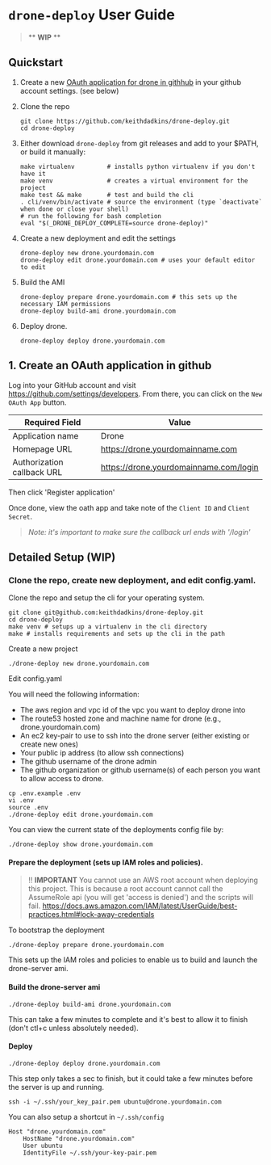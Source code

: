# `drone-deploy` User Guide

> ** __WIP__ **

## Quickstart

1. Create a new [OAuth application for drone in githhub](https://github.com/settings/developers) in your github account settings. (see below)

2. Clone the repo 

    ```shell 
    git clone https://github.com/keithdadkins/drone-deploy.git
    cd drone-deploy
    ```

3. Either download `drone-deploy` from git releases and add to your $PATH, or build it manually:

    ```shell
    make virtualenv         # installs python virtualenv if you don't have it
    make venv               # creates a virtual environment for the project
    make test && make       # test and build the cli
    . cli/venv/bin/activate # source the environment (type `deactivate` when done or close your shell)
    # run the following for bash completion
    eval "$(_DRONE_DEPLOY_COMPLETE=source drone-deploy)"
    ```

4. Create a new deployment and edit the settings

   ```shell
   drone-deploy new drone.yourdomain.com
   drone-deploy edit drone.yourdomain.com # uses your default editor to edit
   ```

5. Build the AMI
   ```shell
   drone-deploy prepare drone.yourdomain.com # this sets up the necessary IAM permissions
   drone-deploy build-ami drone.yourdomain.com
   ```


6. Deploy drone.
   ```shell
   drone-deploy deploy drone.yourdomain.com
   ```


## 1. Create an OAuth application in github

Log into your GitHub account and visit https://github.com/settings/developers. From there, you can click on the `New OAuth App` button.

Required Field | Value
---------------|------
Application name | Drone
Homepage URL | https://drone.yourdomainname.com
Authorization callback URL | https://drone.yourdomainname.com/login

Then click 'Register application'

Once done, view the oath app and take note of the `Client ID` and `Client Secret`.

> *Note: it's important to make sure the callback url ends with '/login'*


## Detailed Setup (WIP)

### Clone the repo, create new deployment, and edit config.yaml.

Clone the repo and setup the cli for your operating system.

```shell
git clone git@github.com:keithdadkins/drone-deploy.git
cd drone-deploy
make venv # setups up a virtualenv in the cli directory
make # installs requirements and sets up the cli in the path
```

Create a new project

```shell
./drone-deploy new drone.yourdomain.com
```

Edit config.yaml

You will need the following information:

- The aws region and vpc id of the vpc you want to deploy drone into
- The route53 hosted zone and machine name for drone (e.g., drone.yourdomain.com)
- An ec2 key-pair to use to ssh into the drone server (either existing or create new ones)
- Your public ip address (to allow ssh connections)
- The github username of the drone admin
- The github organization or github username(s) of each person you want to allow access to drone.


```shell
cp .env.example .env
vi .env
source .env
./drone-deploy edit drone.yourdomain.com
```

You can view the current state of the deployments config file by:

```shell
./drone-deploy show drone.yourdomain.com
```

#### Prepare the deployment (sets up IAM roles and policies).

> !! __IMPORTANT__ You cannot use an AWS root account when deploying this project. This is because a root account cannot call the AssumeRole api (you will get 'access is denied') and the scripts will fail. https://docs.aws.amazon.com/IAM/latest/UserGuide/best-practices.html#lock-away-credentials

To bootstrap the deployment

```shell
./drone-deploy prepare drone.yourdomain.com
```

This sets up the IAM roles and policies to enable us to build and launch the drone-server ami.

#### Build the drone-server ami

```shell
./drone-deploy build-ami drone.yourdomain.com
```

This can take a few minutes to complete and it's best to allow it to finish (don't ctl+c unless absolutely needed).

#### Deploy

```shell
./drone-deploy deploy drone.yourdomain.com
```

This step only takes a sec to finish, but it could take a few minutes before the server is up and running.

```shell
ssh -i ~/.ssh/your_key_pair.pem ubuntu@drone.yourdomain.com
```

You can also setup a shortcut in `~/.ssh/config`

```shell
Host "drone.yourdomain.com"
	HostName "drone.yourdomain.com"
	User ubuntu
	IdentityFile ~/.ssh/your-key-pair.pem
```
 
